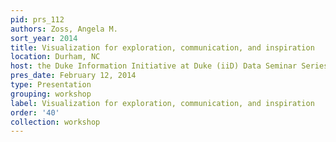 ```yaml
---
pid: prs_112
authors: Zoss, Angela M.
sort_year: 2014
title: Visualization for exploration, communication, and inspiration
location: Durham, NC
host: the Duke Information Initiative at Duke (iiD) Data Seminar Series
pres_date: February 12, 2014
type: Presentation
grouping: workshop
label: Visualization for exploration, communication, and inspiration
order: '40'
collection: workshop
---
```

